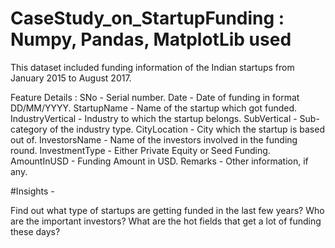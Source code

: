 # CaseStudy_on_StartupFunding : Numpy, Pandas, MatplotLib used

This dataset included funding information of the Indian startups from January 2015 to August 2017.


Feature Details :
SNo - Serial number.
Date - Date of funding in format DD/MM/YYYY.
StartupName - Name of the startup which got funded.
IndustryVertical - Industry to which the startup belongs.
SubVertical - Sub-category of the industry type.
CityLocation - City which the startup is based out of.
InvestorsName - Name of the investors involved in the funding round.
InvestmentType - Either Private Equity or Seed Funding.
AmountInUSD - Funding Amount in USD.
Remarks - Other information, if any.

#Insights -

Find out what type of startups are getting funded in the last few years?
Who are the important investors?
What are the hot fields that get a lot of funding these days?
